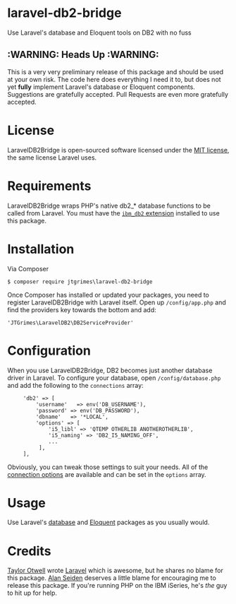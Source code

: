# laravel-db2-bridge
Use Laravel's database and Eloquent tools on DB2 with no fuss

## :WARNING: Heads Up :WARNING:
This is a very very preliminary release of this package and should be used at your own risk. The code here 
does everything I need it to, but does not yet **fully** implement Laravel's database or Eloquent components.
Suggestions are gratefully accepted. Pull Requests are even more gratefully accepted.

License
==========

LaravelDB2Bridge is open-sourced software licensed under the [MIT license](http://opensource.org/licenses/MIT), the same license Laravel uses.

Requirements
============

LaravelDB2Bridge wraps PHP's native db2_* database functions to be called from Laravel.  You must have 
the [`ibm_db2` extension](https://secure.php.net/manual/en/book.ibm-db2.php) installed to use this package.

Installation
============

Via Composer

````
$ composer require jtgrimes\laravel-db2-bridge
````

Once Composer has installed or updated your packages, you need to register
LaravelDB2Bridge with Laravel itself. Open up `/config/app.php` and
find the providers key towards the bottom and add:

````
'JTGrimes\LaravelDB2\DB2ServiceProvider'
````

Configuration
=============

When you use LaravelDB2Bridge, DB2 becomes just another database driver in Laravel. To configure
your database, open `/config/database.php` and add the following to the `connections` array:

         'db2' => [
             'username'   => env('DB_USERNAME'),
             'password' => env('DB_PASSWORD'),
             'dbname'   => '*LOCAL',
             'options' => [
                 'i5_libl' => 'QTEMP OTHERLIB ANOTHEROTHERLIB',
                 'i5_naming' => 'DB2_I5_NAMING_OFF',
                 ...
              ],
         ],
Obviously, you can tweak those settings to suit your needs. All of the 
[connection options](https://secure.php.net/manual/en/function.db2-connect.php) are available and
can be set in the `options` array.

Usage
=====

Use Laravel's  [database](https://laravel.com/docs/5.3/database) and [Eloquent](https://laravel.com/docs/5.3/eloquent)
packages as you usually would.

Credits
=======
[Taylor Otwell](https://twitter.com/taylorotwell) wrote  [Laravel](http://laravel.com/) which is awesome, but he shares no blame for this package.
[Alan Seiden](https://twitter.com/alanseiden) deserves a little blame for encouraging me to release this package. If you're
running PHP on the IBM iSeries, he's *the* guy to hit up for help.

